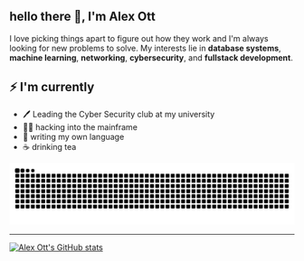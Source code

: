 <!--  _______  ______    _______                         ______             _           -->
<!-- (_______)/ _____)  (_______)                       / _____)           | |          -->
<!--  _  _  _( (____        _ _____ _____ ____   ___   ( (____  _   _  ____| |  _  ___  -->
<!-- | ||_|| |\____ \      | | ___ (____ |    \ /___)   \____ \| | | |/ ___) |_/ )/___) -->
<!-- | |   | |_____) )     | | ____/ ___ | | | |___ |   _____) ) |_| ( (___|  _ (|___ | -->
<!-- |_|   |_(______/      |_|_____)_____|_|_|_(___/   (______/|____/ \____)_| \_|___/  -->

## hello there 🌊, I'm Alex Ott

I love picking things apart to figure out how they work and I'm always looking
for new problems to solve. My interests lie in **database systems**, **machine
learning**, **networking**, **cybersecurity**, and **fullstack development**.

## ⚡️ I'm currently

- 🖊️ Leading the Cyber Security club at my university
- 👨‍💻 hacking into the mainframe
- 🦀 writing my own language
- ☕ drinking tea

<picture>
  <source media="(prefers-color-scheme: dark)" srcset="https://raw.githubusercontent.com/AlexanderHOtt/AlexanderHOtt/output/github-contribution-grid-snake-dark.svg" />
  <source media="(prefers-color-scheme: light)" srcset="https://raw.githubusercontent.com/AlexanderHOtt/AlexanderHOtt/output/github-contribution-grid-snake.svg" />
  <img alt="github-snake" src="https://raw.githubusercontent.com/AlexanderHOtt/AlexanderHOtt/output/github-contribution-grid-snake.svg" />
</picture>

<!-- - 📙 Check out my resume. -->

<!-- ## ✒️ recent posts -->

---

[![Alex Ott's GitHub stats](https://github-readme-stats-ten-gilt.vercel.app/api?username=AlexanderHOtt)][profile]

[profile]: https://github.com/AlexanderHOtt
